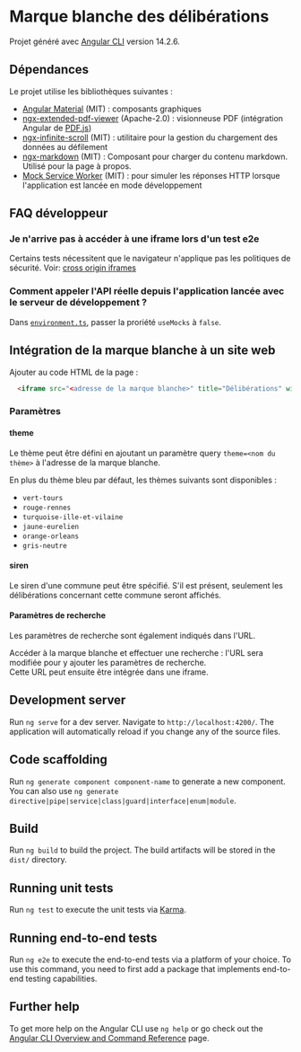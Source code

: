 # Marque blanche des délibérations

Projet généré avec [Angular CLI](https://github.com/angular/angular-cli) version 14.2.6.

## Dépendances

Le projet utilise les bibliothèques suivantes :

 - [Angular Material](https://material.angular.io/components) (MIT) : composants graphiques
 - [ngx-extended-pdf-viewer](https://www.npmjs.com/package/ngx-extended-pdf-viewer) (Apache-2.0) : visionneuse PDF (intégration Angular de [PDF.js](https://github.com/mozilla/pdf.js))
 - [ngx-infinite-scroll](https://www.npmjs.com/package/ngx-infinite-scroll) (MIT) : utilitaire pour la gestion du chargement des données au défilement
 - [ngx-markdown](https://github.com/jfcere/ngx-markdown) (MIT) : Composant pour charger du contenu markdown. Utilisé pour la page à propos.
 - [Mock Service Worker](https://mswjs.io) (MIT) : pour simuler les réponses HTTP lorsque l'application est lancée en mode développement

## FAQ développeur

### Je n'arrive pas à accéder à une iframe lors d'un test e2e

Certains tests nécessitent que le navigateur n'applique pas les politiques de sécurité. Voir: [cross origin iframes](https://docs.cypress.io/guides/guides/web-security#Cross-origin-iframes)

### Comment appeler l'API réelle depuis l'application lancée avec le serveur de développement ?

Dans [`environment.ts`](./src/environments/environment.ts), passer la proriété `useMocks` à `false`.

## Intégration de la marque blanche à un site web

Ajouter au code HTML de la page :
```html
  <iframe src="<adresse de la marque blanche>" title="Délibérations" width="100%" height="800px"></iframe>
```

### Paramètres

#### theme

Le thème peut être défini en ajoutant un paramètre query `theme=<nom du thème>` à l'adresse de la marque blanche.

En plus du thème bleu par défaut, les thèmes suivants sont disponibles :

 - `vert-tours`
 - `rouge-rennes`
 - `turquoise-ille-et-vilaine`
 - `jaune-eurelien`
 - `orange-orleans`
 - `gris-neutre`

#### siren

Le siren d'une commune peut être spécifié. S'il est présent, seulement les délibérations concernant cette commune seront affichés.

#### Paramètres de recherche

Les paramètres de recherche sont également indiqués dans l'URL.

Accéder à la marque blanche et effectuer une recherche : l'URL sera modifiée pour y ajouter les paramètres de recherche.  
Cette URL peut ensuite être intégrée dans une iframe.

## Development server

Run `ng serve` for a dev server. Navigate to `http://localhost:4200/`. The application will automatically reload if you change any of the source files.

## Code scaffolding

Run `ng generate component component-name` to generate a new component. You can also use `ng generate directive|pipe|service|class|guard|interface|enum|module`.

## Build

Run `ng build` to build the project. The build artifacts will be stored in the `dist/` directory.

## Running unit tests

Run `ng test` to execute the unit tests via [Karma](https://karma-runner.github.io).

## Running end-to-end tests

Run `ng e2e` to execute the end-to-end tests via a platform of your choice. To use this command, you need to first add a package that implements end-to-end testing capabilities.

## Further help

To get more help on the Angular CLI use `ng help` or go check out the [Angular CLI Overview and Command Reference](https://angular.io/cli) page.
